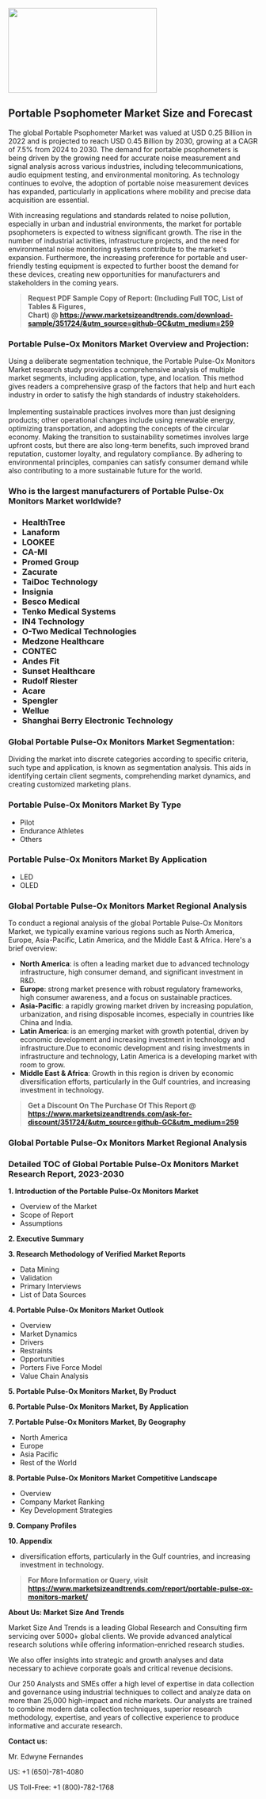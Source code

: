 <p><img class="alignnone size-medium wp-image-20088" src="https://ffe5etoiles.com/wp-content/uploads/2024/12/MST1-300x171.png" alt="" width="300" height="171" /></p><h2>Portable Psophometer Market Size and Forecast</h2><p>The global Portable Psophometer Market was valued at USD 0.25 Billion in 2022 and is projected to reach USD 0.45 Billion by 2030, growing at a CAGR of 7.5% from 2024 to 2030. The demand for portable psophometers is being driven by the growing need for accurate noise measurement and signal analysis across various industries, including telecommunications, audio equipment testing, and environmental monitoring. As technology continues to evolve, the adoption of portable noise measurement devices has expanded, particularly in applications where mobility and precise data acquisition are essential.</p><p>With increasing regulations and standards related to noise pollution, especially in urban and industrial environments, the market for portable psophometers is expected to witness significant growth. The rise in the number of industrial activities, infrastructure projects, and the need for environmental noise monitoring systems contribute to the market's expansion. Furthermore, the increasing preference for portable and user-friendly testing equipment is expected to further boost the demand for these devices, creating new opportunities for manufacturers and stakeholders in the coming years.</p></p><blockquote id="" class=""><strong>Request PDF Sample Copy of Report: (Including Full TOC, List of Tables &amp; Figures, Chart)&nbsp;@&nbsp;<strong><a href="https://www.marketsizeandtrends.com/download-sample/351724/&utm_source=github-GC&utm_medium=259" target="_blank">https://www.marketsizeandtrends.com/download-sample/351724/&utm_source=github-GC&utm_medium=259</a></strong></strong></blockquote><h3 id="" class="">Portable Pulse-Ox Monitors Market&nbsp;Overview and Projection:</h3><p id="" class="">Using a deliberate segmentation technique, the Portable Pulse-Ox Monitors Market research study provides a comprehensive analysis of multiple market segments, including application, type, and location. This method gives readers a comprehensive grasp of the factors that help and hurt each industry in order to satisfy the high standards of industry stakeholders. <br /> <br />Implementing sustainable practices involves more than just designing products; other operational changes include using renewable energy, optimizing transportation, and adopting the concepts of the circular economy. Making the transition to sustainability sometimes involves large upfront costs, but there are also long-term benefits, such improved brand reputation, customer loyalty, and regulatory compliance. By adhering to environmental principles, companies can satisfy consumer demand while also contributing to a more sustainable future for the world.</p><h3 id="" class="">Who is the largest manufacturers of&nbsp;Portable Pulse-Ox Monitors Market worldwide?</h3><h3 class=""><p><ul><li>HealthTree </li><li> Lanaform </li><li> LOOKEE </li><li> CA-MI </li><li> Promed Group </li><li> Zacurate </li><li> TaiDoc Technology </li><li> Insignia </li><li> Besco Medical </li><li> Tenko Medical Systems </li><li> IN4 Technology </li><li> O-Two Medical Technologies </li><li> Medzone Healthcare </li><li> CONTEC </li><li> Andes Fit </li><li> Sunset Healthcare </li><li> Rudolf Riester </li><li> Acare </li><li> Spengler </li><li> Wellue </li><li> Shanghai Berry Electronic Technology</li></ul></p></h3><h3 id="" class="">Global&nbsp;Portable Pulse-Ox Monitors Market Segmentation:</h3><p id="" class="">Dividing the market into discrete categories according to specific criteria, such type and application, is known as segmentation analysis. This aids in identifying certain client segments, comprehending market dynamics, and creating customized marketing plans.</p><h3 id="" class="">Portable Pulse-Ox Monitors Market&nbsp;By Type</h3><p><p><ul><li>Pilot</li><li> Endurance Athletes</li><li> Others</p></li></ul></p></p><h3 id="" class="">Portable Pulse-Ox Monitors Market&nbsp;By Application</h3><p class=""><p><ul><li>LED</li><li> OLED</li></ul></p></p><h3 id="" class="">Global Portable Pulse-Ox Monitors Market Regional Analysis</h3><p id="" class="">To conduct a regional analysis of the global Portable Pulse-Ox Monitors Market, we typically examine various regions such as North America, Europe, Asia-Pacific, Latin America, and the Middle East &amp; Africa. Here's a brief overview:</p><ul><li><strong>North America</strong>: is often a leading market due to advanced technology infrastructure, high consumer demand, and significant investment in R&amp;D.</li><li><strong>Europe</strong>: strong market presence with robust regulatory frameworks, high consumer awareness, and a focus on sustainable practices.</li><li><strong>Asia-Pacific</strong>: a rapidly growing market driven by increasing population, urbanization, and rising disposable incomes, especially in countries like China and India.</li><li><strong>Latin America</strong>: is an emerging market with growth potential, driven by economic development and increasing investment in technology and infrastructure.Due to economic development and rising investments in infrastructure and technology, Latin America is a developing market with room to grow.</li><li><strong>Middle East &amp; Africa</strong>: Growth in this region is driven by economic diversification efforts, particularly in the Gulf countries, and increasing investment in technology.</li></ul><blockquote id="" class=""><strong>Get a Discount On The Purchase Of This Report @ <strong><a href="https://www.marketsizeandtrends.com/ask-for-discount/351724/&utm_source=github-GC&utm_medium=259" target="_blank">https://www.marketsizeandtrends.com/ask-for-discount/351724/&utm_source=github-GC&utm_medium=259</a></strong></strong></blockquote><h3 id="" class="">Global Portable Pulse-Ox Monitors Market Regional Analysis</h3><h3 id="" class="">Detailed TOC of Global Portable Pulse-Ox Monitors Market Research Report, 2023-2030</h3><p id="" class=""><strong>1. Introduction of the Portable Pulse-Ox Monitors Market</strong></p><ul><li>Overview of the Market</li><li>Scope of Report</li><li>Assumptions</li></ul><p id="" class=""><strong>2. Executive Summary</strong></p><p id="" class=""><strong>3. Research Methodology of Verified Market Reports</strong></p><ul><li>Data Mining</li><li>Validation</li><li>Primary Interviews</li><li>List of Data Sources</li></ul><p id="" class=""><strong>4. Portable Pulse-Ox Monitors Market Outlook</strong></p><ul><li>Overview</li><li>Market Dynamics</li><li>Drivers</li><li>Restraints</li><li>Opportunities</li><li>Porters Five Force Model</li><li>Value Chain Analysis</li></ul><p id="" class=""><strong>5. Portable Pulse-Ox Monitors Market, By Product</strong></p><p id="" class=""><strong>6. Portable Pulse-Ox Monitors Market, By Application</strong></p><p id="" class=""><strong>7. Portable Pulse-Ox Monitors Market, By Geography</strong></p><ul><li>North America</li><li>Europe</li><li>Asia Pacific</li><li>Rest of the World</li></ul><p id="" class=""><strong>8. Portable Pulse-Ox Monitors Market Competitive Landscape</strong></p><ul><li>Overview</li><li>Company Market Ranking</li><li>Key Development Strategies</li></ul><p id="" class=""><strong>9. Company Profiles</strong></p><p id="" class=""><strong>10. Appendix</strong></p><ul><li>diversification efforts, particularly in the Gulf countries, and increasing investment in technology.</li></ul><blockquote id="" class=""><strong>For More Information or Query, visit <strong><strong><a href="https://www.marketsizeandtrends.com/report/portable-pulse-ox-monitors-market/" target="_blank">https://www.marketsizeandtrends.com/report/portable-pulse-ox-monitors-market/</a></strong></strong></strong></blockquote><p id="" class=""><strong>About Us: Market Size And Trends</strong></p><p id="" class="">Market Size And Trends is a leading Global Research and Consulting firm servicing over 5000+ global clients. We provide advanced analytical research solutions while offering information-enriched research studies.</p><p id="" class="">We also offer insights into strategic and growth analyses and data necessary to achieve corporate goals and critical revenue decisions.</p><p id="" class="">Our 250 Analysts and SMEs offer a high level of expertise in data collection and governance using industrial techniques to collect and analyze data on more than 25,000 high-impact and niche markets. Our analysts are trained to combine modern data collection techniques, superior research methodology, expertise, and years of collective experience to produce informative and accurate research.</p><p id="" class=""><strong>Contact us:</strong></p><p id="" class="">Mr. Edwyne Fernandes</p><p id="" class="">US: +1 (650)-781-4080</p><p id="" class="">US Toll-Free: +1 (800)-782-1768</p>
